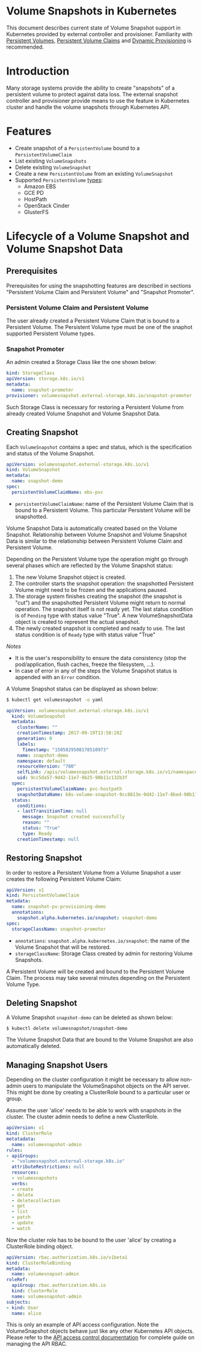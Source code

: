 Volume Snapshots in Kubernetes
=========================================

This document describes current state of Volume Snapshot support in Kubernetes provided by external controller and provisioner. Familiarity with [Persistent Volumes](https://kubernetes.io/docs/concepts/storage/persistent-volumes/), [Persistent Volume Claims](https://kubernetes.io/docs/concepts/storage/persistent-volumes/#persistentvolumeclaims) and [Dynamic Provisioning](http://blog.kubernetes.io/2016/10/dynamic-provisioning-and-storage-in-kubernetes.html) is recommended.

# Introduction

Many storage systems provide the ability to create "snapshots" of a persistent volume to protect against data loss. The external snapshot controller and provisioner provide means to use the feature in Kubernetes cluster and handle the volume snapshots through Kubernetes API.

# Features

* Create snapshot of a `PersistentVolume` bound to a `PersistentVolumeClaim`
* List existing `VolumeSnapshots`
* Delete existing `VolumeSnapshot`
* Create a new `PersistentVolume` from an existing `VolumeSnapshot`
* Supported `PersistentVolume` [types](https://kubernetes.io/docs/concepts/storage/persistent-volumes/#types-of-persistent-volumes):
    * Amazon EBS
    * GCE PD
    * HostPath
    * OpenStack Cinder
    * GlusterFS

# Lifecycle of a Volume Snapshot and Volume Snapshot Data

## Prerequisites
Prerequisites for using the snapshotting features are described in sections "Persistent Volume Claim and Persistent Volume" and "Snapshot Promoter".

### Persistent Volume Claim and Persistent Volume
The user already created a Persistent Volume Claim that is bound to a Persistent Volume. The Persistent Volume type must be one of the snaphot supported Persistent Volume types.

### Snapshot Promoter
An admin created a Storage Class like the one shown below:
```yaml
kind: StorageClass
apiVersion: storage.k8s.io/v1
metadata:
  name: snapshot-promoter
provisioner: volumesnapshot.external-storage.k8s.io/snapshot-promoter
```
Such Storage Class is necessary for restoring a Persistent Volume from already created Volume Snapshot and Volume Snapshot Data.

## Creating Snapshot
Each `VolumeSnapshot` contains a spec and status, which is the specification and status of the Volume Snapshot.
```yaml
apiVersion: volumesnapshot.external-storage.k8s.io/v1
kind: VolumeSnapshot
metadata:
  name: snapshot-demo
spec:
  persistentVolumeClaimName: ebs-pvc
```

* `persistentVolumeClaimName`: name of the Persistent Volume Claim that is bound to a Persistent Volume. This particular Persistent Volume will be snapshotted.

Volume Snapshot Data is automatically created based on the Volume Snapshot. Relationship between Volume Snapshot and Volume Snapshot Data is similar to the relationship between Persistent Volume Claim and Persistent Volume.

Depending on the Persistent Volume type the operation might go through several phases which are reflected by the Volume Snapshot status:

1. The new Volume Snapshot object is created.
2. The controller starts the snapshot operation: the snapshotted Persistent Volume might need to be frozen and the applications paused.
3. The storage system finishes creating the snapshot (the snapshot is "cut") and the snapshotted Persistent Volume might return to normal operation. The snapshot itself is not ready yet. The last status condition is of `Pending` type with status value "True". A new VolumeSnapshotData object is created to represent the actual snapshot.
4. The newly created snapshot is completed and ready to use. The last status condition is of `Ready` type with status value "True"

*Notes*

* It is the user's responsibility to ensure the data consistency (stop the pod/application, flush caches, freeze the filesystem, ...).
* In case of error in any of the steps the Volume Snapshot status is appended with an `Error` condition.

A Volume Snapshot status can be displayed as shown below:
```sh
$ kubectl get volumesnapshot -o yaml
```
```yaml
apiVersion: volumesnapshot.external-storage.k8s.io/v1
  kind: VolumeSnapshot
  metadata:
    clusterName: ""
    creationTimestamp: 2017-09-19T13:58:28Z
    generation: 0
    labels:
      Timestamp: "1505829508178510973"
    name: snapshot-demo
    namespace: default
    resourceVersion: "780"
    selfLink: /apis/volumesnapshot.external-storage.k8s.io/v1/namespaces/default/volumesnapshots/snapshot-demo
    uid: 9cc5da57-9d42-11e7-9b25-90b11c132b3f
  spec:
    persistentVolumeClaimName: pvc-hostpath
    snapshotDataName: k8s-volume-snapshot-9cc8813e-9d42-11e7-8bed-90b11c132b3f
  status:
    conditions:
    - lastTransitionTime: null
      message: Snapshot created successfully
      reason: ""
      status: "True"
      type: Ready
    creationTimestamp: null
```

## Restoring Snapshot
In order to restore a Persistent Volume from a Volume Snapshot a user creates the following Persistent Volume Claim:
```yaml
apiVersion: v1
kind: PersistentVolumeClaim
metadata:
  name: snapshot-pv-provisioning-demo
  annotations:
    snapshot.alpha.kubernetes.io/snapshot: snapshot-demo
spec:
  storageClassName: snapshot-promoter
```
* `annotations`: `snapshot.alpha.kubernetes.io/snapshot`: the name of the Volume Snapshot that will be restored.
* `storageClassName`: Storage Class created by admin for restoring Volume Snapshots.

A Persistent Volume will be created and bound to the Persistent Volume Claim. The process may take several minutes depending on the Persistent Volume Type.

## Deleting Snapshot
A Volume Snapshot `snapshot-demo` can be deleted as shown below:
```
$ kubectl delete volumesnapshot/snapshot-demo
```
The Volume Snapshot Data that are bound to the Volume Snapshot are also automatically deleted.

## Managing Snapshot Users
Depending on the cluster configuration it might be necessary to allow non-admin users to manipulate the VolumeSnapshot objects on the API server. This might be done by creating a ClusterRole bound to a particular user or group.

Assume the user 'alice' needs to be able to work with snapshots in the cluster. The cluster admin needs to define a new ClusterRole.
```yaml
apiVersion: v1
kind: ClusterRole
metatadata:
  name: volumesnapshot-admin
rules:
- apiGroups:
  - "volumesnapshot.external-storage.k8s.io"
  attributeRestrictions: null
  resources:
  - volumesnapshots
  verbs:
  - create
  - delete
  - deletecollection
  - get
  - list
  - patch
  - update
  - watch

```
Now the cluster role has to be bound to the user 'alice' by creating a ClusterRole binding object.
```yaml
apiVersion: rbac.authorization.k8s.io/v1beta1
kind: ClusterRoleBinding
metadata:
  name: volumesnapsot-admin
roleRef:
  apiGroup: rbac.authorization.k8s.io
  kind: ClusterRole
  name: volumesnapshot-admin
subjects:
- kind: User
  name: alice
```
This is only an example of API access configuration. Note the VolumeSnapshot objects behave just like any other Kubernetes API objects. Please refer to the [API access control documentation](https://kubernetes.io/docs/admin/accessing-the-api/) for complete guide on managing the API RBAC.

